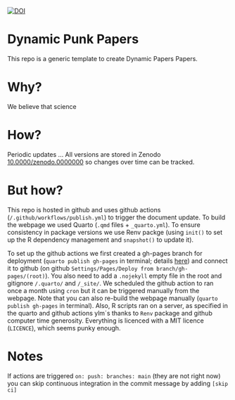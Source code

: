 [![DOI](https://zenodo.org/badge/000000000.svg)](https://zenodo.org/badge/latestdoi/000000000)

# Dynamic Punk Papers

This repo is a generic template to create Dynamic Papers Papers. 

# Why?  

We believe that science 

# How? 

Periodic updates ... All versions are stored in Zenodo [10.0000/zenodo.0000000](https://doi.org/10.0000/zenodo.0000000) so changes over time can be tracked.  

# But how?  

This repo is hosted in github and uses github actions (`/.github/workflows/publish.yml`) to trigger the document update. To build the webpage we used Quarto (`.qmd` files + `_quarto.yml`). To ensure consistency in package versions we use Renv packge (using `init()` to set up the R dependency management and `snapshot()` to update it).

To set up the github actions we first created a gh-pages branch for deployment (`quarto publish gh-pages` in terminal; details [here](https://quarto.org/docs/publishing/github-pages.html)) and connect it to github (on github `Settings/Pages/Deploy from branch/gh-pages/(root)`). You also need to add a `.nojekyll` empty file in the root and gitignore `/.quarto/` and `/_site/`. We scheduled the github action to ran once a month using `cron` but it can be triggered manually from the webpage. Note that you can also re-build the webpage manually (`quarto publish gh-pages` in terminal). Also, R scripts ran on a server, as specified in the quarto and github actions ylm´s thanks to `Renv` package and github computer time generosity. Everything is licenced with a MIT licence (`LICENCE`), which seems punky enough. 

# Notes
If actions are triggered `on: push: branches: main` (they are not right now) you can skip continuous integration in the commit message by adding `[skip ci]`   